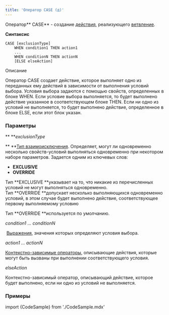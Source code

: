 ```yaml
---
title: 'Оператор CASE (д)'
---
```


Оператор** CASE** - создание [действия](Действия.md), реализующего [ветвление](Ветвление_CASE_IF_MULTI.md).

**Синтаксис** 

    CASE [exclusionType]
        WHEN condition1 THEN action1
        ...
        WHEN conditionN THEN actionN
        [ELSE elseAction]

Описание

Оператор CASE создает действие, которое выполняет одно из переданных ему действий в зависимости от выполнения условий выбора. Условия выбора задаются с помощью свойств, определенных в блоке WHEN. Если условие выбора выполняется, то будет выполнено действие указанное в соответствующем блоке THEN. Если ни одно из условий не выполняется, то будет выполнено действие, определенное в блоке ELSE, если этот блок указан.

### Параметры

** ***exclusionType*

** **[Тип взаимоисключени](Ветвление_CASE_IF_MULTI.md#Ветвление(CASE,IF,MULTI-broken)-exclusive)[я](Ветвление_CASE_IF_MULTI.md#Ветвление(CASE,IF,MULTI-broken)-exclusive). Определяет, могут ли одновременно несколько свойств-условий выполняться одновременно при некотором наборе параметров. Задается одним из ключевых слов:

-   **EXCLUSIVE**
-   **OVERRIDE**

Тип **EXCLUSIVE **указывает на то, что никакие из перечисленных условий не могут выполняться одновременно. Тип **OVERRIDE **допускает несколько выполняющихся одновременно условий, в этом случае будет выполнено действие, соответствующее первому выполняемому условию

Тип **OVERRIDE **используется по умолчанию.

*condition1 ... conditionN*

 [Выражения](Выражения.md), значения которых определяют условия выбора. 

*action1 ... actionN*

[Контекстно-зависимые операторы](Операторы-действия.md#контекстно-зависимые-операторы), описывающие действия, которые могут быть вызваны при выполнении соответствующего условия.

*elseAction*

Контекстно-зависимый оператор, описывающий действие, которое будет выполнено, если ни одно из условий не выполняется. 

### Примеры


import {CodeSample} from './CodeSample.mdx'

<CodeSample url="https://documentation.lsfusion.org/sample?file=ActionSample&block=case"/>
